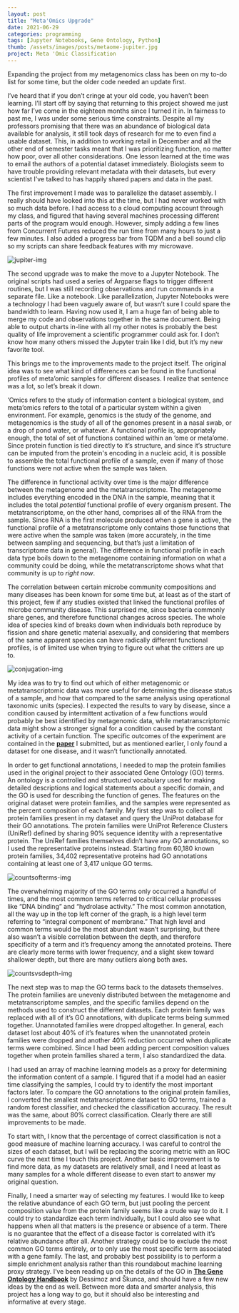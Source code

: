 ```yaml
---
layout: post
title: "Meta'Omics Upgrade"
date: 2021-06-29
categories: programming
tags: [Jupyter Notebooks, Gene Ontology, Python]
thumb: /assets/images/posts/metaome-jupiter.jpg
project: Meta 'Omic Classification
---
```


Expanding the project from my metagenomics class has been on my to-do list for some time, but the older code needed an update first.

<!--more-->

I’ve heard that if you don’t cringe at your old code, you haven’t been learning. I’ll start off by saying that returning to this project showed me just how far I’ve come in the eighteen months since I turned it in. In fairness to past me, I was under some serious time constraints. Despite all my professors promising that there was an abundance of biological data available for analysis, it still took days of research for me to even find a usable dataset. This, in addition to working retail in December and all the other end of semester tasks meant that I was prioritizing function, no matter how poor, over all other considerations. One lesson learned at the time was to email the authors of a potential dataset immediately. Biologists seem to have trouble providing relevant metadata with their datasets, but every scientist I’ve talked to has happily shared papers and data in the past.

The first improvement I made was to parallelize the dataset assembly. I really should have looked into this at the time, but I had never worked with so much data before. I had access to a cloud computing account through my class, and figured that having several machines processing different parts of the program would enough. However, simply adding a few lines from Concurrent Futures reduced the run time from many hours to just a few minutes. I also added a progress bar from TQDM and a bell sound clip so my scripts can share feedback features with my microwave.

![jupiter-img]

The second upgrade was to make the move to a Jupyter Notebook. The original scripts had used a series of Argparse flags to trigger different routines, but I was still recording observations and run commands in a separate file. Like a notebook. Like parallelization, Jupyter Notebooks were a technology I had been vaguely aware of, but wasn’t sure I could spare the bandwidth to learn. Having now used it, I am a huge fan of being able to merge my code and observations together in the same document. Being able to output charts in-line with all my other notes is probably the best quality of life improvement a scientific programmer could ask for. I don’t know how many others missed the Jupyter train like I did, but it’s my new favorite tool.

This brings me to the improvements made to the project itself. The original idea was to see what kind of differences can be found in the functional profiles of meta’omic samples for different diseases. I realize that sentence was a lot, so let’s break it down.

‘Omics refers to the study of information content a biological system, and meta’omics refers to the total of a particular system within a given environment. For example, genomics is the study of the genome, and metagenomics is the study of all of the genomes present in a nasal swab, or a drop of pond water, or whatever. A functional profile is, appropriately enough, the total of set of functions contained within an ‘ome or meta’ome. Since protein function is tied directly to it’s structure, and since it’s structure can be imputed from the protein's encoding in a nucleic acid, it is possible to assemble the total functional profile of a sample, even if many of those functions were not active when the sample was taken.

The difference in functional activity over time is the major difference between the metagenome and the metatranscriptome. The metagenome includes everything encoded in the DNA in the sample, meaning that it includes the total _potential_ functional profile of every organism present. The metatranscriptome, on the other hand, comprises all of the RNA from the sample. Since RNA is the first molecule produced when a gene is active, the functional profile of a metatranscriptome only contains those functions that were active when the sample was taken (more accurately, in the time between sampling and sequencing, but that’s just a limitation of transcriptome data in general). The difference in functional profile in each data type boils down to the metagenome containing information on what a community could be doing, while the metatranscriptome shows what that community is up to _right now_.

The correlation between certain microbe community compositions and many diseases has been known for some time but, at least as of the start of this project, few if any studies existed that linked the functional profiles of microbe community disease. This surprised me, since bacteria commonly share genes, and therefore functional changes across species. The whole idea of species kind of breaks down when individuals both reproduce by fission and share genetic material asexually, and considering that members of the same apparent species can have radically different functional profiles, is of limited use when trying to figure out what the critters are up to.

![conjugation-img]

My idea was to try to find out which of either metagenomic or metatranscriptomic data was more useful for determining the disease status of a sample, and how that compared to the same analysis using operational taxonomic units (species). I expected the results to vary by disease, since a condition caused by intermittent activation of a few functions would probably be best identified by metagenomic data, while metatranscriptomic data might show a stronger signal for a condition caused by the constant activity of a certain function. The specific outcomes of the experiment are contained in the **[paper](https://github.com/asgray/Meta-omic-ML-Classification/blob/master/AGray_final_writeup.pdf)** I submitted, but as mentioned earlier, I only found a dataset for one disease, and it wasn’t functionally annotated.

In order to get functional annotations, I needed to map the protein families used in the original project to their associated Gene Ontology (GO) terms. An ontology is a controlled and structured vocabulary used for making detailed descriptions and logical statements about a specific domain, and the GO is used for describing the function of genes. The features on the original dataset were protein families, and the samples were represented as the percent composition of each family. My first step was to collect all protein families present in my dataset and query the UniProt database for their GO annotations. The protein families were UniProt Reference Clusters (UniRef) defined by sharing 90% sequence identity with a representative protein. The UniRef families themselves didn’t have any GO annotations, so I used the representative proteins instead. Starting from 60,180 known protein families, 34,402 representative proteins had GO annotations containing at least one of 3,417 unique GO terms.

![countsofterms-img]

The overwhelming majority of the GO terms only occurred a handful of times, and the most common terms referred to critical cellular processes like “DNA binding” and “hydrolase activity.” The most common annotation, all the way up in the top left corner of the graph, is a high level term referring to “integral component of membrane.” That high level and common terms would be the most abundant wasn’t surprising, but there also wasn’t a visible correlation between the depth, and therefore specificity of a term and it’s frequency among the annotated proteins. There are clearly more terms with lower frequency, and a slight skew toward shallower depth, but there are many outliers along both axes.

![countsvsdepth-img]

The next step was to map the GO terms back to the datasets themselves. The protein families are unevenly distributed between the metagenome and metatranscriptome samples, and the specific families depend on the methods used to construct the different datasets. Each protein family was replaced with all of it’s GO annotations, with duplicate terms being summed together. Unannotated families were dropped altogether. In general, each dataset lost about 40% of it’s features when the unannotated protein families were dropped and another 40% reduction occurred when duplicate terms were combined. Since I had been adding percent composition values together when protein families shared a term, I also standardized the data.

I had used an array of machine learning models as a proxy for determining the information content of a sample. I figured that if a model had an easier time classifying the samples, I could try to identify the most important factors later. To compare the GO annotations to the original protein families, I converted the smallest metatranscriptome dataset to GO terms, trained a random forest classifier, and checked the classification accuracy. The result was the same, about 80% correct classification. Clearly there are still improvements to be made.

To start with, I know that the percentage of correct classification is not a good measure of machine learning accuracy. I was careful to control the sizes of each dataset, but I will be replacing the scoring metric with an ROC curve the next time I touch this project. Another basic improvement is to find more data, as my datasets are relatively small, and I need at least as many samples for a whole different disease to even start to answer my original question.

Finally, I need a smarter way of selecting my features. I would like to keep the relative abundance of each GO term, but just pooling the percent composition value from the protein family seems like a crude way to do it. I could try to standardize each term individually, but I could also see what happens when all that matters is the presence or absence of a term. There is no guarantee that the effect of a disease factor is correlated with it’s relative abundance after all. Another strategy could be to exclude the most common GO terms entirely, or to only use the most specific term associated with a gene family. The last, and probably best possibility is to perform a simple enrichment analysis rather than this roundabout machine learning proxy strategy. I’ve been reading up on the details of the GO in **[The Gene Ontology Handbook](https://gohandbook.org/doku.php)** by Dessimoz and Škunca, and should have a few new ideas by the end as well. Between more data and smarter analysis, this project has a long way to go, but it should also be interesting and informative at every stage.

[jupiter-img]: /assets/images/posts/metaome-jupiter.jpg
[conjugation-img]: /assets/images/posts/metaome-conjugation.jpg
[countsofterms-img]: /assets/images/posts/metaome-CountsOfTerms.jpg
[countsvsdepth-img]: /assets/images/posts/metaome-CountsVsDepth.jpg
